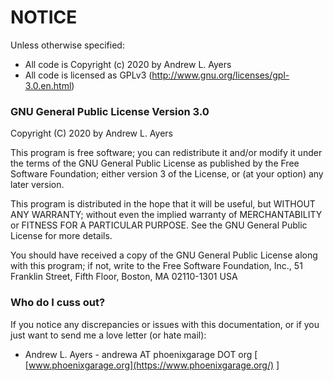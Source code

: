 # NOTICE #

Unless otherwise specified:

* All code is Copyright (c) 2020 by Andrew L. Ayers
* All code is licensed as GPLv3 (http://www.gnu.org/licenses/gpl-3.0.en.html)

### GNU General Public License Version 3.0 ###

Copyright (C) 2020 by Andrew L. Ayers

This program is free software; you can redistribute it and/or modify it under the terms of the GNU General Public License as published by the Free Software Foundation; either version 3 of the License, or (at your option) any later version.

This program is distributed in the hope that it will be useful, but WITHOUT ANY WARRANTY; without even the implied warranty of MERCHANTABILITY or FITNESS FOR A PARTICULAR PURPOSE. See the GNU General Public License for more details.

You should have received a copy of the GNU General Public License along with this program; if not, write to the Free Software Foundation, Inc., 51 Franklin Street, Fifth Floor, Boston, MA 02110-1301  USA

### Who do I cuss out? ###

If you notice any discrepancies or issues with this documentation, or if you just want to send me a love letter (or hate mail):

* Andrew L. Ayers - andrewa AT phoenixgarage DOT org [ [www.phoenixgarage.org](https://www.phoenixgarage.org/) ]